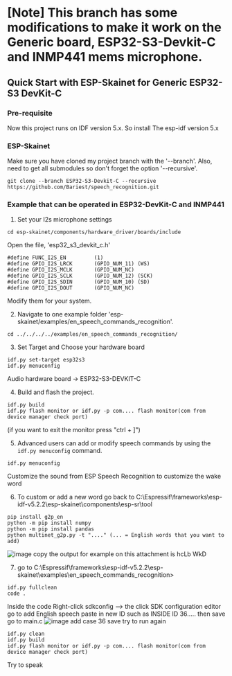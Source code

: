 # [Note] This branch has some modifications to make it work on the Generic board, ESP32-S3-Devkit-C and INMP441 mems microphone.
  
## Quick Start with ESP-Skainet for Generic ESP32-S3 DevKit-C 

### Pre-requisite

Now this project runs on IDF version 5.x. So install The esp-idf version 5.x

### ESP-Skainet

Make sure you have cloned my project branch with the '--branch'.
Also, need to get all submodules so don't forget the option '--recursive'.

```
git clone --branch ESP32-S3-Devkit-C --recursive https://github.com/Bariest/speech_recognition.git
```

### Example that can be operated in ESP32-DevKit-C and INMP441 

1. Set your I2s microphone settings 

```
cd esp-skainet/components/hardware_driver/boards/include
```

Open the file, 'esp32_s3_devkit_c.h'
```
#define FUNC_I2S_EN         (1)
#define GPIO_I2S_LRCK       (GPIO_NUM_11) (WS)
#define GPIO_I2S_MCLK       (GPIO_NUM_NC) 
#define GPIO_I2S_SCLK       (GPIO_NUM_12) (SCK)
#define GPIO_I2S_SDIN       (GPIO_NUM_10) (SD)
#define GPIO_I2S_DOUT       (GPIO_NUM_NC)
``` 

Modify them for your system.


2. Navigate to one example folder 'esp-skainet/examples/en_speech_commands_recognition'.
```
cd ../../../../examples/en_speech_commands_recognition/
```

3. Set Target and Choose your hardware board
```
idf.py set-target esp32s3
idf.py menuconfig
```
Audio hardware board
-> ESP32-S3-DEVKIT-C

4. Build and flash the project.
```
idf.py build
idf.py flash monitor or idf.py -p com.... flash monitor(com from device manager check port)
```
(if you want to exit the monitor press "ctrl + ]")

5. Advanced users can add or modify speech commands by using the `idf.py menuconfig` command. 
```
idf.py menuconfig
```
Customize the sound from ESP Speech Recognition to customize the wake word

6. To custom or add a new word go back to C:\Espressif\frameworks\esp-idf-v5.2.2\esp-skainet\components\esp-sr\tool
```
pip install g2p_en
python -m pip install numpy 
python -m pip install pandas
python multinet_g2p.py -t "...." (... = English words that you want to add)
```
![image](https://github.com/user-attachments/assets/846da345-53b4-4f82-8bd9-3a6cc4191145)
copy the output for example on this attachment is hcLb WkD

7. go to C:\Espressif\frameworks\esp-idf-v5.2.2\esp-skainet\examples\en_speech_commands_recognition>
```
idf.py fullclean
code .
```
Inside the code 
Right-click sdkconfig --> the click SDK configuration editor
go to add English speech paste in new ID such as INSIDE ID 36..... then save
go to main.c
![image](https://github.com/user-attachments/assets/fec3f6f2-e560-4774-a758-f7bff96bb951)
add case 36
save 
try to run again
```
idf.py clean
idf.py build
idf.py flash monitor or idf.py -p com.... flash monitor(com from device manager check port)

```
Try to speak



